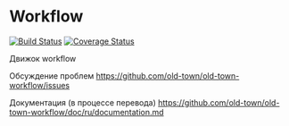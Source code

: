 # Workflow

[![Build Status](https://secure.travis-ci.org/old-town/old-town-workflow.svg?branch=dev)](https://secure.travis-ci.org/old-town/old-town-workflow)
[![Coverage Status](https://coveralls.io/repos/old-town/old-town-workflow/badge.svg?branch=dev&service=github)](https://coveralls.io/github/old-town/old-town-workflow?branch=dev)

Движок workflow

Обсуждение проблем https://github.com/old-town/old-town-workflow/issues

Документация (в процессе перевода) https://github.com/old-town/old-town-workflow/doc/ru/documentation.md


